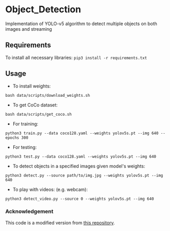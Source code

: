 # Object_Detection
Implementation of YOLO-v5 algorithm to detect multiple objects on both images and streaming

## Requirements
To install all necessary libraries:
`pip3 install -r requirements.txt`

## Usage
* To install weights:

`bash data/scripts/download_weights.sh`

* To get CoCo dataset:

`bash data/scripts/get_coco.sh`

* For training:

`python3 train.py --data coco128.yaml --weights yolov5s.pt --img 640 --epochs 300`

* For testing:

`python3 test.py --data coco128.yaml --weights yolov5s.pt --img 640`

* To detect objects in a specified images given model's weights:

`python3 detect.py --source path/to/img.jpg --weights yolov5s.pt --img 640`

* To play with videos: (e.g. webcam):

`python3 detect_video.py --source 0 --weights yolov5s.pt --img 640`

### Acknowledgement
This code is a modified version from [this repository](https://github.com/ultralytics/yolov5/).
